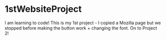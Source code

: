 # 1stWebsiteProject
I am learning to code!
This is my 1st project - I copied a Mozilla page but we stopped before making the button work + changing the font. 
On to Project 2!
